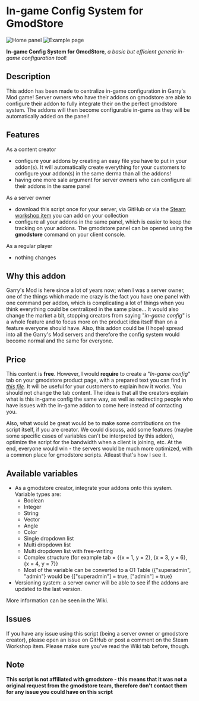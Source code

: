 # In-game Config System for GmodStore

![Home panel](https://diablosdev.com/gmod/gmodstore/addon/medias/home.png)
![Example page](https://diablosdev.com/gmod/gmodstore/addon/medias/addon_example.png)

**In-game Config System for GmodStore**, _a basic but efficient generic in-game configuration tool_!

## Description

This addon has been made to centralize in-game configuration in Garry's Mod game!
Server owners who have their addons on gmodstore are able to configure their addon to fully integrate their on the perfect gmodstore system. The addons will then become configurable in-game as they will be automatically added on the panel!

## Features

As a content creator
  - configure your addons by creating an easy file you have to put in your addon(s). It will automatically create everything for your customers to configure your addon(s) in the same derma than all the addons!
  - having one more sale argument for server owners who can configure all their addons in the same panel

As a server owner
  - download this script once for your server, via GitHub or via the [Steam workshop item](https://steamcommunity.com/sharedfiles/filedetails/?id=2795742935) you can add on your collection
  - configure all your addons in the same panel, which is easier to keep the tracking on your addons. The gmodstore panel can be opened using the **gmodstore** command on your client console.

As a regular player
  - nothing changes


## Why this addon

Garry's Mod is here since a lot of years now; when I was a server owner, one of the things which made me crazy is the fact you have one panel with one command per addon, which is complicating a lot of things when you think everything could be centralized in the same place...
It would also change the market a bit, stopping creators from saying "_in-game config_" is a whole feature and to focus more on the product idea itself than on a feature everyone should have.
Also, this addon could be (I hope) spread into all the Garry's Mod servers and therefore the config system would become normal and the same for everyone.

## Price

This content is **free**. However, I would **require** to create a "_In-game config_" tab on your gmodstore product page, with a prepared text you can find in [_this file_](gmodstore_tab.md). It will be useful for your customers to explain how it works. You should not change the tab content. The idea is that all the creators explain what is this in-game config the same way, as well as redirecting people who have issues with the in-game addon to come here instead of contacting you.

Also, what would be great would be to make some contributions on the script itself, if you are creator. We could discuss, add some features (maybe some specific cases of variables can't be interpreted by this addon), optimize the script for the bandwidth when a client is joining, etc. 
At the end, everyone would win - the servers would be much more optimized, with a common place for gmodstore scripts. Atleast that's how I see it.

## Available variables

- As a gmodstore creator, integrate your addons onto this system. Variable types are:
  - Boolean
  - Integer
  - String
  - Vector
  - Angle
  - Color
  - Single dropdown list
  - Multi dropdown list
  - Multi dropdown list with free-writing
  - Complex structure (for example tab = {{x = 1, y = 2}, {x = 3, y = 6}, {x = 4, y = 7}}
  - Most of the variable can be converted to a O1 Table ({"superadmin", "admin"} would be {["superadmin"] = true, ["admin"] = true}
- Versioning system: a server owner will be able to see if the addons are updated to the last version.

More information can be seen in the Wiki.

## Issues

If you have any issue using this script (being a server owner or gmodstore creator), please open an issue on GitHub or post a comment on the Steam Workshop item. 
Please make sure you've read the Wiki tab before, though.

## Note

**This script is not affiliated with gmodstore - this means that it was not a original request from the gmodstore team, therefore don't contact them for any issue you could have on this script**
